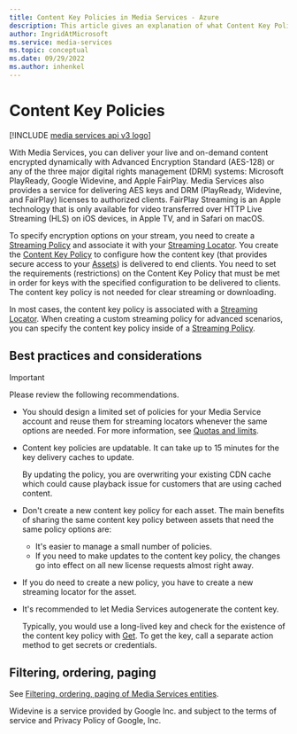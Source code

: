 ```yaml
---
title: Content Key Policies in Media Services - Azure
description: This article gives an explanation of what Content Key Policies are, and how they are used by Azure Media Services.
author: IngridAtMicrosoft
ms.service: media-services
ms.topic: conceptual
ms.date: 09/29/2022
ms.author: inhenkel
---
```


# Content Key Policies

[!INCLUDE [media services api v3 logo](./includes/v3-hr.md)]

With Media Services, you can deliver your live and on-demand content encrypted dynamically with Advanced Encryption Standard (AES-128) or any of the three major digital rights management (DRM) systems: Microsoft PlayReady, Google Widevine, and Apple FairPlay. Media Services also provides a service for delivering AES keys and DRM (PlayReady, Widevine, and FairPlay) licenses to authorized clients. FairPlay Streaming is an Apple technology that is only available for video transferred over HTTP Live Streaming (HLS) on iOS devices, in Apple TV, and in Safari on macOS.

To specify encryption options on your stream, you need to create a [Streaming Policy](stream-streaming-policy-concept.md) and associate it with your [Streaming Locator](stream-streaming-locators-concept.md). You create the [Content Key Policy](/rest/api/media/contentkeypolicies) to configure how the content key (that provides secure access to your [Assets](assets-concept.md)) is delivered to end clients. You need to set the requirements (restrictions) on the Content Key Policy that must be met in order for keys with the specified configuration to be delivered to clients. The content key policy is not needed for clear streaming or downloading.

In most cases, the content key policy is associated with a [Streaming Locator](stream-streaming-locators-concept.md). When creating a custom streaming policy for advanced scenarios, you can specify the content key policy inside of a [Streaming Policy](stream-streaming-policy-concept.md).

## Best practices and considerations

> [!IMPORTANT]
> Please review the following recommendations.

* You should design a limited set of policies for your Media Service account and reuse them for streaming locators whenever the same options are needed. For more information, see [Quotas and limits](limits-quotas-constraints-reference.md).
* Content key policies are updatable. It can take up to 15 minutes for the key delivery caches to update.

   By updating the policy, you are overwriting your existing CDN cache which could cause playback issue for customers that are using cached content.
* Don't create a new content key policy for each asset. The main benefits of sharing the same content key policy between assets that need the same policy options are:

   * It's easier to manage a small number of policies.
   * If you need to make updates to the content key policy, the changes go into effect on all new license requests almost right away.
* If you do need to create a new policy, you have to create a new streaming locator for the asset.
* It's recommended to let Media Services autogenerate the content key.

   Typically, you would use a long-lived key and check for the existence of the content key policy with [Get](/rest/api/media/contentkeypolicies/get). To get the key, call a separate action method to get secrets or credentials.

## Filtering, ordering, paging

See [Filtering, ordering, paging of Media Services entities](filter-order-page-entities-how-to.md).


Widevine is a service provided by Google Inc. and subject to the terms of service and Privacy Policy of Google, Inc.
